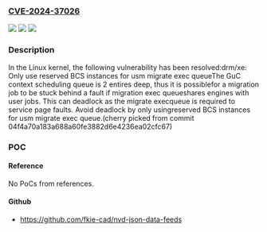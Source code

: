 ### [CVE-2024-37026](https://cve.mitre.org/cgi-bin/cvename.cgi?name=CVE-2024-37026)
![](https://img.shields.io/static/v1?label=Product&message=Linux&color=blue)
![](https://img.shields.io/static/v1?label=Version&message=a043fbab7af5%3C%2092deed4a9bfd%20&color=brighgreen)
![](https://img.shields.io/static/v1?label=Vulnerability&message=n%2Fa&color=brighgreen)

### Description

In the Linux kernel, the following vulnerability has been resolved:drm/xe: Only use reserved BCS instances for usm migrate exec queueThe GuC context scheduling queue is 2 entires deep, thus it is possiblefor a migration job to be stuck behind a fault if migration exec queueshares engines with user jobs. This can deadlock as the migrate execqueue is required to service page faults. Avoid deadlock by only usingreserved BCS instances for usm migrate exec queue.(cherry picked from commit 04f4a70a183a688a60fe3882d6e4236ea02cfc67)

### POC

#### Reference
No PoCs from references.

#### Github
- https://github.com/fkie-cad/nvd-json-data-feeds

